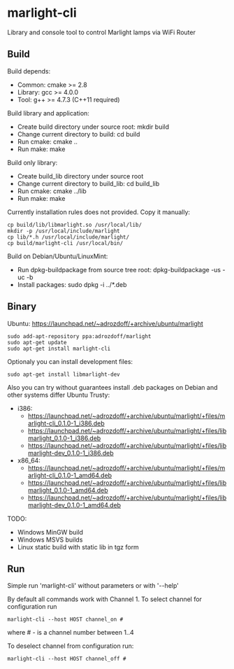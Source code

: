 marlight-cli
============

Library and console tool to control Marlight lamps via WiFi Router

Build
-----

Build depends:
- Common:  cmake >= 2.8
- Library: gcc >= 4.0.0
- Tool:    g++ >= 4.7.3 (C++11 required)

Build library and application:
- Create build directory under source root: mkdir build
- Change current directory to build: cd build
- Run cmake: cmake ..
- Run make: make

Build only library:
- Create build_lib directory under source root
- Change current directory to build_lib: cd build_lib
- Run cmake: cmake ../lib
- Run make: make

Currently installation rules does not provided. Copy it manually:
~~~
cp build/lib/libmarlight.so /usr/local/lib/
mkdir -p /usr/local/include/marlight
cp lib/*.h /usr/local/include/marlight/
cp build/marlight-cli /usr/local/bin/
~~~

Build on Debian/Ubuntu/LinuxMint:
- Run dpkg-buildpackage from source tree root: dpkg-buildpackage -us -uc -b
- Install packages: sudo dpkg -i ../*.deb


Binary
------

Ubuntu: https://launchpad.net/~adrozdoff/+archive/ubuntu/marlight
~~~
sudo add-apt-repository ppa:adrozdoff/marlight
sudo apt-get update
sudo apt-get install marlight-cli
~~~

Optionaly you can install development files:
~~~
sudo apt-get install libmarlight-dev
~~~

Also you can try without guarantees install .deb packages on Debian and other systems
differ Ubuntu Trusty:
- i386:
  - https://launchpad.net/~adrozdoff/+archive/ubuntu/marlight/+files/marlight-cli_0.1.0-1_i386.deb
  - https://launchpad.net/~adrozdoff/+archive/ubuntu/marlight/+files/libmarlight_0.1.0-1_i386.deb
  - https://launchpad.net/~adrozdoff/+archive/ubuntu/marlight/+files/libmarlight-dev_0.1.0-1_i386.deb
- x86_64:
  - https://launchpad.net/~adrozdoff/+archive/ubuntu/marlight/+files/marlight-cli_0.1.0-1_amd64.deb
  - https://launchpad.net/~adrozdoff/+archive/ubuntu/marlight/+files/libmarlight_0.1.0-1_amd64.deb
  - https://launchpad.net/~adrozdoff/+archive/ubuntu/marlight/+files/libmarlight-dev_0.1.0-1_amd64.deb

TODO:
- Windows MinGW build
- Windows MSVS builds
- Linux static build with static lib in tgz form

Run
---

Simple run 'marlight-cli' without parameters or with '--help'

By default all commands work with Channel 1. To select channel for configuration run
~~~
marlight-cli --host HOST channel_on #
~~~

where # - is a channel number between 1..4

To deselect channel from configuration run:
~~~
marlight-cli --host HOST channel_off #
~~~


